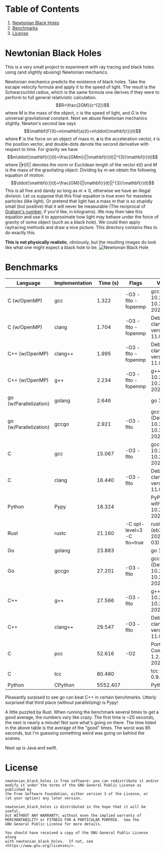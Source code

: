 # Table of Contents
1. [Newtonian Black Holes](#nbh)
2. [Benchmarks](#benchmarks)
3. [License](#license)

# Newtonian Black Holes <a name="nbh"></a>
This is a very small project to experiment with ray tracing and
black holes using (and slightly abusing) Newtonian mechanics.

Newtonian mechanics predicts the existence of black holes.
Take the escape velocity formula and apply it to the speed of light.
The result is the Schwarzschild radius, which is the same
formula one derives if they were to perform to full general
relativistic calculation.
$$R=\frac{2GM}{c^{2}}$$
where $M$ is the mass of the object, $c$ is the speed of light,
and $G$ is the universal gravitational constant. Next we abuse Newtonian
mechanics slightly. Newton's second law says
$$\mathbf{F}(t)=m\mathbf{a}(t)=m\ddot{\mathbf{r}}(t)$$
where $\mathbf{F}$ is the force on an object of mass $m$, $\mathbf{a}$ is
the acceleration vector, $\mathbf{r}$ is the position vector, and double-dots
denote the second derivative with respect to time. For gravity we have
$$m\ddot{\mathbf{r}}(t)=\frac{GMm}{||\mathbf{r}(t)||^{3}}\mathbf{r}(t)$$
where $||\mathbf{r}(t)||$ denotes the *norm* or Euclidean length of the
vector $\mathbf{r}(t)$ and $M$ is the mass of the gravitating object.
Dividing by $m$ we obtain the following equation of motion:
$$\ddot{\mathbf{r}}(t)=\frac{GM}{||\mathbf{r}(t)||^{3}}\mathbf{r}(t)$$
This is all fine and dandy so long as $m\ne{0}$, otherwise we have an
illegal division. Let us suppose that this final equation is true even for
massless particles (like light). Or pretend that light has a mass $m$ that
is so stupidly small (but positive) that it will never be measurable
(The reciprocal of [Graham's number](https://en.wikipedia.org/wiki/Graham%27s_number), if you'd like, in kilograms).
We may then take this equation and use it to approximate how light may
behave under the force of gravity of some object (such as a black hole).
We could then apply raytracing methods and draw a nice picture. This
directory contains files to do exactly this.

**This is not physically realistic**, obviously, but the resulting images
do look like what one might expect a black hole to be.
![Newtonian Black Hole](https://math.dartmouth.edu/~rmaguire/projects/newtonian_black_holes/newtonian_black_hole.png "Newtonian Black Hole")

# Benchmarks
| Language               | Implementation | Time (s) | Flags                      | Version                                  |
| ---------------------- | -------------- | -------- | -------------------------- | ---------------------------------------- |
| C (w/OpenMP)           | gcc            |    1.322 | -O3 -flto -fopenmp         | gcc (Debian 10.2.1-6) 10.2.1 20210110    |
| C (w/OpenMP)           | clang          |    1.704 | -O3 -flto -fopenmp         | Debian clang version 11.0.1-2            |
| C++ (w/OpenMP)         | clang++        |    1.995 | -O3 -flto -fopenmp         | Debian clang version 11.0.1-2            |
| C++ (w/OpenMP)         | g++            |    2.234 | -O3 -flto -fopenmp         | g++ (Debian 10.2.1-6) 10.2.1 20210110    |
| go (w/Parallelization) | golang         |    2.646 |                            | go 1.15.15                               |
| go (w/Parallelization) | gccgo          |    2.921 | -O3 -flto                  | gccgo (Debian 10.2.1-6) 10.2.1 20210110  |
| C                      | gcc            |   15.067 | -O3 -flto                  | gcc (Debian 10.2.1-6) 10.2.1 20210110    |
| C                      | clang          |   16.440 | -O3 -flto                  | Debian clang version 11.0.1-2            |
| Python                 | Pypy           |   18.324 |                            | PyPy 7.3.5 with GCC 10.2.1 20210110      |
| Rust                   | rustc          |   21.160 | -C opt-level=3 -C lto=true | rustc 1.71.1 (eb26296b5 2023-08-03)      |
| Go                     | golang         |   23.883 |                            | go 1.15.15                               |
| Go                     | gccgo          |   27.201 | -O3 -flto                  | gccgo (Debian 10.2.1-6) 10.2.1 20210110  |
| C++                    | g++            |   27.566 | -O3 -flto                  | g++ (Debian 10.2.1-6) 10.2.1 20210110    |
| C++                    | clang++        |   29.547 | -O3 -flto                  | Debian clang version 11.0.1-2            |
| C                      | pcc            |   52.616 | -O2                        | Portable C Compiler 1.2.0.DEVEL 20200630 |
| C                      | tcc            |   80.480 |                            | tcc version 0.9.27                       |
| Python                 | CPython        | 5552.407 |                            | Python 3.9.2                             |

Pleasantly surpised to see go can beat C++ in certain benchmarks.
Utterly surprised that third place (without parallelizing) is Pypy!

A little puzzled by Rust. When running the benchmark several times to get a
good average, the numbers vary like crazy. The first time is ~20 seconds, the
next is nearly a minute! Not sure what's going on there. The time listed in the
above table is the average of the "good" times. The worst was 85 seconds, but
I'm guessing something weird was going on behind the scenes.

Next up is Java and swift.

# License
    newtonian_black_holes is free software: you can redistribute it and/or
    modify it under the terms of the GNU General Public License as published by
    the Free Software Foundation, either version 3 of the License, or
    (at your option) any later version.

    newtonian_black_holes is distributed in the hope that it will be useful,
    but WITHOUT ANY WARRANTY; without even the implied warranty of
    MERCHANTABILITY or FITNESS FOR A PARTICULAR PURPOSE.  See the
    GNU General Public License for more details.

    You should have received a copy of the GNU General Public License along
    with newtonian_black_holes.  If not, see <https://www.gnu.org/licenses/>.
